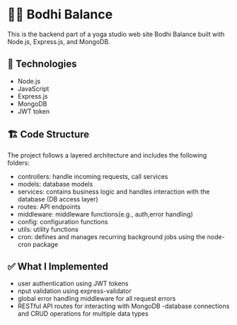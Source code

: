 # 🧘‍♀️ Bodhi Balance 
This is the backend part of a yoga studio web site Bodhi Balance built with Node.js, Express.js, and MongoDB.

## 🧰 Technologies
- Node.js
- JavaScript
- Express.js
- MongoDB
- JWT token

## 🏗️ Code Structure
The project follows a layered architecture and includes the following folders:

- controllers: handle incoming requests, call services
- models: database models
- services: contains business logic and handles interaction with the database (DB access layer)
- routes: API endpoints
- middleware: middleware functions(e.g., auth,error handling)
- config: configuration functions
- utils: utility functions
- cron: defines and manages recurring background jobs using the node-cron package

## ✅ What I Implemented
- user authentication using JWT tokens
- nput validation using express-validator
- global error handling middleware for all request errors
- RESTful API routes for interacting with MongoDB
 -database connections and CRUD operations for multiple data types

